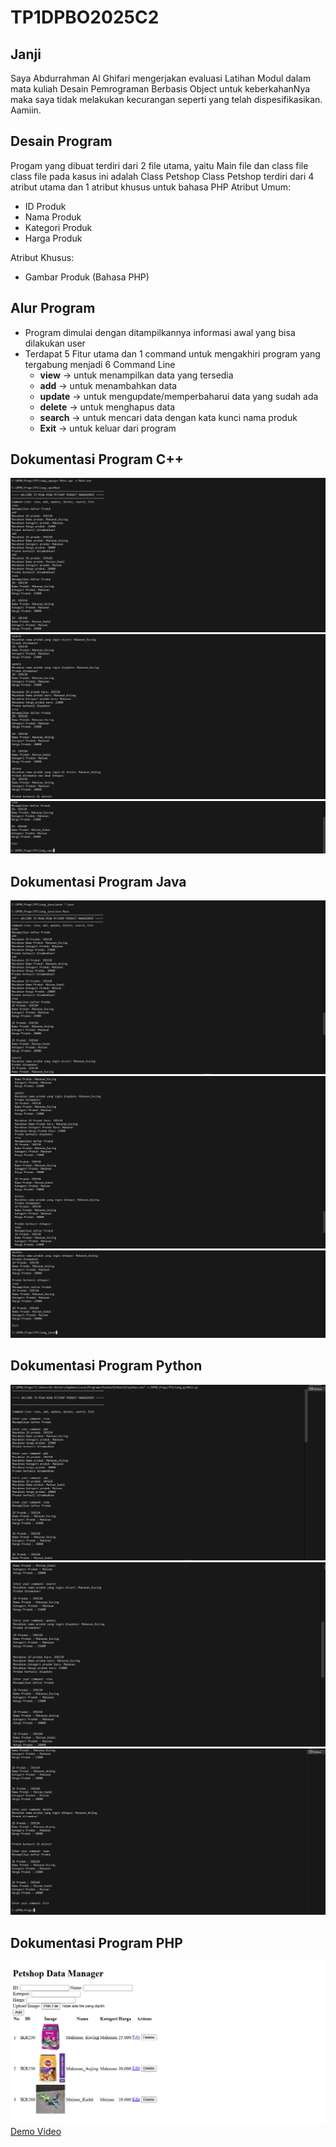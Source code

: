 # TP1DPBO2025C2

## Janji 
Saya Abdurrahman Al Ghifari mengerjakan evaluasi Latihan Modul dalam mata kuliah 
Desain Pemrograman Berbasis Object untuk keberkahanNya maka saya tidak melakukan kecurangan 
seperti yang telah dispesifikasikan. Aamiin.

## Desain Program
Progam yang dibuat terdiri dari 2 file utama, yaitu Main file dan class file
class file pada kasus ini adalah Class Petshop
Class Petshop terdiri dari 4 atribut utama dan 1 atribut khusus untuk bahasa PHP
Atribut Umum:
* ID Produk
* Nama Produk
* Kategori Produk
* Harga Produk

Atribut Khusus:
* Gambar Produk (Bahasa PHP)

## Alur Program
- Program dimulai dengan ditampilkannya informasi awal yang bisa dilakukan user
- Terdapat 5 Fitur utama dan 1 command untuk mengakhiri program yang tergabung menjadi 6 Command Line
    - **view** -> untuk menampilkan data yang tersedia
    - **add** -> untuk menambahkan data
    - **update** -> untuk mengupdate/memperbaharui data yang sudah ada
    - **delete** -> untuk menghapus data
    - **search** -> untuk mencari data dengan kata kunci nama produk
    - **Exit** -> untuk keluar dari program

## Dokumentasi Program C++
![Phase 1](lang_cpp/Documentation/TP1_DokumCPP1.png)
![Phase 2](lang_cpp/Documentation/TP1_DokumCPP2.png)
![Phase 3](lang_cpp/Documentation/TP1_DokumCPP3.png)

## Dokumentasi Program Java
![Phase 1](lang_java/Documentation/TP1_DokumJava1.png)
![Phase 2](lang_java/Documentation/TP1_DokumJava2.png)
![Phase 3](lang_java/Documentation/TP1_DokumJava3.png)

## Dokumentasi Program Python
![Phase 1](lang_py/Documentation/TP1_DokumPy1.png)
![Phase 2](lang_py/Documentation/TP1_DokumPy2.png)
![Phase 3](lang_py/Documentation/TP1_DokumPy3.png)

## Dokumentasi Program PHP
![Phase 1](lang_php/Documentation/TP1_DokumPHP1.png)
[Demo Video](https://github.com/ghifarr1/TP1DPBO2025C2/blob/main/lang_php/Documentation/TP1_VidDokumPHP1.mkv)